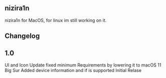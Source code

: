 ## nizira1n
nizira1n for MacOS, for linux im still working on it.
## Changelog
## 1.0
UI and Icon Update
fixed minimum Requirements by lowering it to macOS 11 Big Sur
Added device information and if is supported
Initial Relase
